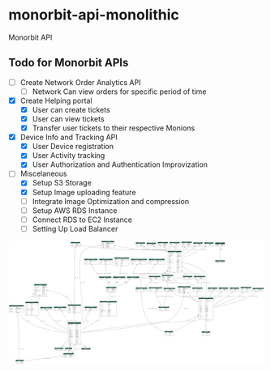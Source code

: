 # monorbit-api-monolithic
Monorbit API

## Todo for Monorbit APIs

- [ ] Create Network Order Analytics API
    - [ ] Network Can view orders for specific period of time
- [x] Create Helping portal
    - [x] User can create tickets 
    - [x] User can view tickets
    - [x] Transfer user tickets to their respective Monions
- [x] Device Info and Tracking API
    - [x] User Device registration
    - [x] User Activity tracking
    - [x] User Authorization and Authentication Improvization
- [ ] Miscelaneous
    - [x] Setup S3 Storage
    - [x] Setup Image uploading feature
    - [ ] Integrate Image Optimization and compression
    - [ ] Setup AWS RDS Instance
    - [ ] Connect RDS to EC2 Instance
    - [ ] Setting Up Load Balancer

![Database Layout](/myapp_models.png)